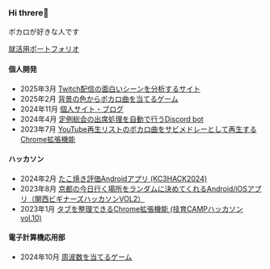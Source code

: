 ### Hi threre👋　
ボカロが好きな人です

<a href="https://www.simeiro.com/portfolio">就活用ポートフォリオ</a><br>
#### 個人開発
- 2025年3月 <a href="https://twitch-www-clip.vercel.app/">Twitch配信の面白いシーンを分析するサイト</a><br>
- 2025年2月 <a href="https://github.com/simeiro/vocolor">背景の色からボカロ曲を当てるゲーム</a><br>
- 2024年11月 <a href="https://simeiro.com/">個人サイト・ブログ</a><br>
- 2024年4月 <a href="https://github.com/c-a-c/teireisoukai">定例総会の出席処理を自動で行うDiscord bot</a><br>
- 2023年7月 <a href="https://github.comaaaa/simeiro/chorusMedley">YouTube再生リストのボカロ曲をサビメドレーとして再生するChrome拡張機能</a><br>

####  ハッカソン
- 2024年2月 <a href="https://github.com/kc3hack/2024_I">たこ焼き評価Androidアプリ (KC3HACK2024) </a>
- 2023年8月 <a href="https://github.com/simeiro/amanojaku">京都の今日行く場所をランダムに決めてくれるAndroid/iOSアプリ（関西ビギナーズハッカソンVOL2）</a><br>
- 2023年1月 <a href="https://github.com/simeiro/Taber">タブを整理できるChrome拡張機能 (技育CAMPハッカソンvol.10)</a><br>

#### 電子計算機応用部
- 2024年10月 <a href="https://github.com/simeiro/frequency-game">周波数を当てるゲーム</a><br>




<!--
##### 個人開発
- 





[![simeiro](https://img.shields.io/endpoint?url=https%3A%2F%2Fatcoder-badges.now.sh%2Fapi%2Fatcoder%2Fjson%2Fsimeiro)](https://atcoder.jp/users/simeiro)
-->





<!--
[![trophy](https://github-profile-trophy.vercel.app/?username=simeiro&theme=radical)](https://github.com/simeiro/github-profile-trophy)
**simeiro/simeiro** is a ✨ _special_ ✨ repository because its `README.md` (this file) appears on your GitHub profile.

Here are some ideas to get you started:

- 🔭 I’m currently working on ...
- 🌱 I’m currently learning ...
- 👯 I’m looking to collaborate on ...
- 🤔 I’m looking for help with ...
- 💬 Ask me about ...
- 📫 How to reach me: ...
- 😄 Pronouns: ...
- ⚡ Fun fact: ...
-->


